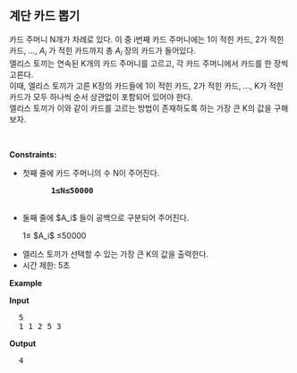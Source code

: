 계단 카드 뽑기
---
카드 주머니 N개가 차례로 있다.
이 중 i번째 카드 주머니에는 1이 적힌 카드, 2가 적힌 카드, ..., $A_i$ 가 적힌 카드까지 총 $A_i$ 장의 카드가 들어있다.  
엘리스 토끼는 연속된 K개의 카드 주머니를 고르고, 각 카드 주머니에서 카드를 한 장씩 고른다.  
이때, 엘리스 토끼가 고른 K장의 카드들에 1이 적힌 카드, 2가 적힌 카드, ..., K가 적힌 카드가 모두 하나씩 순서 상관없이 포함되어 있어야 한다.  
엘리스 토끼가 이와 같이 카드를 고르는 방법이 존재하도록 하는 가장 큰 K의 값을 구해보자.  

<p>&nbsp;</p>
<p><strong>Constraints:</strong></p>
<ul>
  <li>
    첫째 줄에 카드 주머니의 수 N이 주어진다.
    <pre>
      <strong>1≤N≤50000</strong>
    </pre>
  </li>
  <li>
    둘째 줄에 $A_i$ 들이 공백으로 구분되어 주어진다. <p></p>
    1≤ $A_i$ ≤50000 <p></p>
  </li>
  <li>엘리스 토끼가 선택할 수 있는 가장 큰 K의 값을 출력한다.</li>
	<li>시간 제한: 5초 </li>
</ul>

<p><strong class="example">Example</strong></p>
  
<p><strong>Input</strong></p>
<pre>
  5
  1 1 2 5 3
</pre>
  
<p><strong>Output</strong></p>
<pre>
  4
</pre>
  

